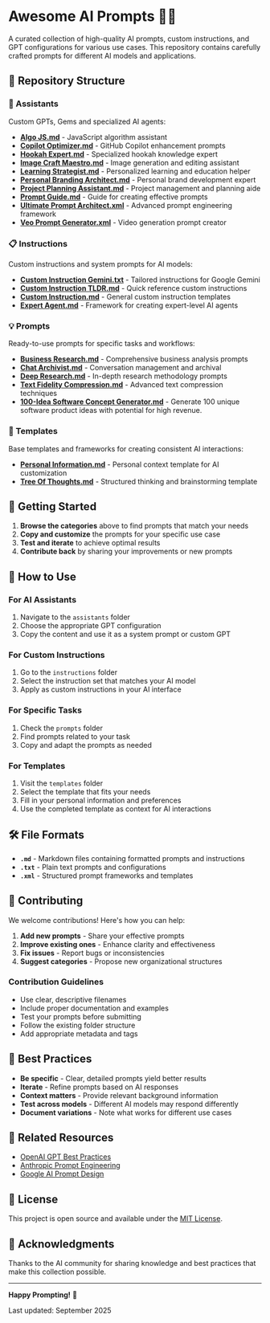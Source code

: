 # Awesome AI Prompts 🤖✨

A curated collection of high-quality AI prompts, custom instructions, and GPT configurations for various use cases. This repository contains carefully crafted prompts for different AI models and applications.

## 📁 Repository Structure

### 🤖 Assistants

Custom GPTs, Gems and specialized AI agents:

- **[Algo JS.md](assistants/Algo%20JS.md)** - JavaScript algorithm assistant
- **[Copilot Optimizer.md](assistants/Copilot%20Optimizer.md)** - GitHub Copilot enhancement prompts
- **[Hookah Expert.md](assistants/Hookah%20Expert.md)** - Specialized hookah knowledge expert
- **[Image Craft Maestro.md](assistants/Image%20Craft%20Maestro.md)** - Image generation and editing assistant
- **[Learning Strategist.md](assistants/Learning%20Strategist.md)** - Personalized learning and education helper
- **[Personal Branding Architect.md](assistants/Personal%20Branding%20Architect.md)** - Personal brand development expert
- **[Project Planning Assistant.md](assistants/Project%20Planning%20Assistant.md)** - Project management and planning aide
- **[Prompt Guide.md](assistants/Prompt%20Guide.md)** - Guide for creating effective prompts
- **[Ultimate Prompt Architect.xml](assistants/Ultimate%20Prompt%20Architect.xml)** - Advanced prompt engineering framework
- **[Veo Prompt Generator.xml](assistants/Veo%20Prompt%20Generator.xml)** - Video generation prompt creator

### 📋 Instructions

Custom instructions and system prompts for AI models:

- **[Custom Instruction Gemini.txt](instructions/Custom%20Instruction%20Gemini.txt)** - Tailored instructions for Google Gemini
- **[Custom Instruction TLDR.md](instructions/Custom%20Instruction%20TLDR.md)** - Quick reference custom instructions
- **[Custom Instruction.md](instructions/Custom%20Instruction.md)** - General custom instruction templates
- **[Expert Agent.md](instructions/Expert%20Agent.md)** - Framework for creating expert-level AI agents

### 💡 Prompts

Ready-to-use prompts for specific tasks and workflows:

- **[Business Research.md](prompts/Business%20Research.md)** - Comprehensive business analysis prompts
- **[Chat Archivist.md](prompts/Chat%20Archivist.md)** - Conversation management and archival
- **[Deep Research.md](prompts/Deep%20Research.md)** - In-depth research methodology prompts
- **[Text Fidelity Compression.md](prompts/Text%20Fidelity%20Compression.md)** - Advanced text compression techniques
- **[100-Idea Software Concept Generator.md](prompts/100-Idea%20Software%20Concept%20Generator.md)** - Generate 100 unique software product ideas with potential for high revenue.

### 📝 Templates

Base templates and frameworks for creating consistent AI interactions:

- **[Personal Information.md](templates/Personal%20Information.md)** - Personal context template for AI customization
- **[Tree Of Thoughts.md](templates/Tree%20Of%20Thoughts.md)** - Structured thinking and brainstorming template

## 🚀 Getting Started

1. **Browse the categories** above to find prompts that match your needs
2. **Copy and customize** the prompts for your specific use case
3. **Test and iterate** to achieve optimal results
4. **Contribute back** by sharing your improvements or new prompts

## 📖 How to Use

### For AI Assistants

1. Navigate to the `assistants` folder
2. Choose the appropriate GPT configuration
3. Copy the content and use it as a system prompt or custom GPT

### For Custom Instructions

1. Go to the `instructions` folder
2. Select the instruction set that matches your AI model
3. Apply as custom instructions in your AI interface

### For Specific Tasks

1. Check the `prompts` folder
2. Find prompts related to your task
3. Copy and adapt the prompts as needed

### For Templates

1. Visit the `templates` folder
2. Select the template that fits your needs
3. Fill in your personal information and preferences
4. Use the completed template as context for AI interactions

## 🛠️ File Formats

- **`.md`** - Markdown files containing formatted prompts and instructions
- **`.txt`** - Plain text prompts and configurations
- **`.xml`** - Structured prompt frameworks and templates

## 🤝 Contributing

We welcome contributions! Here's how you can help:

1. **Add new prompts** - Share your effective prompts
2. **Improve existing ones** - Enhance clarity and effectiveness
3. **Fix issues** - Report bugs or inconsistencies
4. **Suggest categories** - Propose new organizational structures

### Contribution Guidelines

- Use clear, descriptive filenames
- Include proper documentation and examples
- Test your prompts before submitting
- Follow the existing folder structure
- Add appropriate metadata and tags

## 📝 Best Practices

- **Be specific** - Clear, detailed prompts yield better results
- **Iterate** - Refine prompts based on AI responses
- **Context matters** - Provide relevant background information
- **Test across models** - Different AI models may respond differently
- **Document variations** - Note what works for different use cases

## 🔗 Related Resources

- [OpenAI GPT Best Practices](https://platform.openai.com/docs/guides/prompt-engineering)
- [Anthropic Prompt Engineering](https://docs.anthropic.com/claude/docs/prompt-engineering)
- [Google AI Prompt Design](https://ai.google.dev/docs/prompt_best_practices)

## 📄 License

This project is open source and available under the [MIT License](LICENSE).

## 🌟 Acknowledgments

Thanks to the AI community for sharing knowledge and best practices that make this collection possible.

---

**Happy Prompting!** 🎯

Last updated: September 2025
